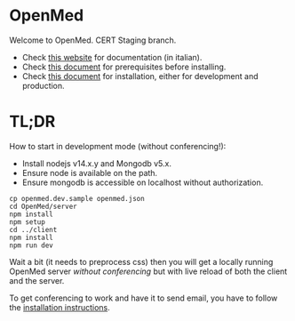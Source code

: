 # OpenMed

Welcome to OpenMed.
CERT Staging branch.

- Check [this website](https://openmed.faisitalia.it/) for documentation (in italian).
- Check [this document](PREREQ.md) for prerequisites before installing.
- Check [this document](INSTALL.md) for installation, either for development and production.

# TL;DR

How to start in development mode (without conferencing!):

- Install nodejs v14.x.y and Mongodb v5.x.
- Ensure node is available on the path.
- Ensure mongodb is accessible on localhost without authorization.

```
cp openmed.dev.sample openmed.json
cd OpenMed/server
npm install
npm setup
cd ../client
npm install
npm run dev
```

Wait a bit (it needs to preprocess css) then you will get a locally running OpenMed server *without conferencing* but with live reload of both the client and the server.

To get conferencing to work and have it to send email, you have to follow the [installation instructions](INSTALL.md).
